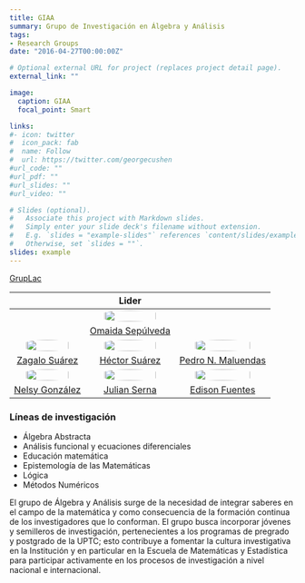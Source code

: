 ```yaml
---
title: GIAA
summary: Grupo de Investigación en Álgebra y Análisis
tags:
- Research Groups
date: "2016-04-27T00:00:00Z"

# Optional external URL for project (replaces project detail page).
external_link: ""

image:
  caption: GIAA
  focal_point: Smart

links:
#- icon: twitter
#  icon_pack: fab
#  name: Follow
#  url: https://twitter.com/georgecushen
#url_code: ""
#url_pdf: ""
#url_slides: ""
#url_video: ""

# Slides (optional).
#   Associate this project with Markdown slides.
#   Simply enter your slide deck's filename without extension.
#   E.g. `slides = "example-slides"` references `content/slides/example-slides.md`.
#   Otherwise, set `slides = ""`.
slides: example
---
```


<style>
  #circleM
  {
  border-radius:50% 50% 50% 50%;
  width: 80%;
  }
</style>


[GrupLac](https://scienti.minciencias.gov.co/gruplac/jsp/visualiza/visualizagr.jsp?nro=00000000000951)

&nbsp;| Lider | &nbsp;
:---: | :---:| :---:
&nbsp;|[<img src ="https://matematicas.netlify.app/authors/sepulveda-o/avatar_hu50e9fa2416a076a452ba4ae414b9e830_809148_270x270_fill_q90_lanczos_center.jpg" id="circleM">](https://matematicas.netlify.app/authors/sepulveda-o/) | &nbsp;
&nbsp;| [Omaida Sepúlveda](https://matematicas.netlify.app/authors/sepulveda-o/) | &nbsp;
[<img src ="https://matematicas.netlify.app/authors/sanchez-z/avatar_hu15f847b7afdfcea7d4156d046ba50c64_5893_270x270_fill_q90_lanczos_center.jpg"  id="circleM">](https://matematicas.netlify.app/authors/sanchez-z/) |[<img src ="https://matematicas.netlify.app/authors/suarez-h/avatar_hu3f6f431a0424a063128063b4de1eb211_502685_270x270_fill_q90_lanczos_center.jpg"  id="circleM">](https://matematicas.netlify.app/authors/suarez-h/) | [<img src ="https://matematicas.netlify.app/authors/maluendas-p/avatar_hu776a92a3a8823ddb06d6424eb8c2d7f5_5646_270x270_fill_q90_lanczos_center.jpg"  id="circleM">](https://matematicas.netlify.app/authors/maluendas-p/)|
[Zagalo Suárez](https://matematicas.netlify.app/authors/sanchez-z/)|[Héctor Suárez](https://matematicas.netlify.app/authors/suarez-h/)| [Pedro N. Maluendas](https://matematicas.netlify.app/authors/maluendas-p/)
[<img src ="https://matematicas.netlify.app/authors/gonzalez-n/avatar_hu8b577e12f3220d838fe4749cd0d2cacf_260957_270x270_fill_q90_lanczos_center.jpg" id="circleM">](https://matematicas.netlify.app/authors/gonzalez-n/) |  [<img src ="https://matematicas.netlify.app/authors/serna-r/avatar_hu0a6fbd488de4651afe5722c5cfe71339_628863_270x270_fill_q90_lanczos_center.jpg"  id="circleM">](https://matematicas.netlify.app/authors/serna-r/)|[<img src ="https://matematicas.netlify.app/authors/fuentes-e/avatar_hub9b23f3c28359c7dd103ffaa7248293e_114432_270x270_fill_q90_lanczos_center.jpg"  id="circleM">](https://matematicas.netlify.app/authors/fuentes-e/)
[Nelsy González](https://matematicas.netlify.app/authors/gonzalez-n/) |[Julian Serna](https://matematicas.netlify.app/authors/serna-r/)|[Edison Fuentes](https://matematicas.netlify.app/authors/fuentes=e/)



### Líneas de investigación

+ Álgebra Abstracta
+ Análisis funcional y ecuaciones diferenciales
+ Educación matemática
+ Epistemología de las Matemáticas
+ Lógica
+ Métodos Numéricos

El grupo de Álgebra y Análisis surge de la necesidad de integrar saberes en el campo de la matemática y  como consecuencia de la formación continua de los investigadores que lo conforman. El grupo busca incorporar jóvenes y semilleros de investigación, pertenecientes a los programas de pregrado y postgrado de la UPTC; esto contribuye a fomentar la cultura investigativa en la Institución y en particular en la Escuela de Matemáticas y Estadística para participar activamente en los procesos de investigación a nivel nacional e internacional.






